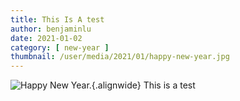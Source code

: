 ```yaml
---
title: This Is A test
author: benjaminlu
date: 2021-01-02
category: [ new-year ]
thumbnail: /user/media/2021/01/happy-new-year.jpg
---
```

![Happy New Year.](http://benjlu.test/user/media/2021/01/happy-new-year.jpg){.alignwide}
This is a test